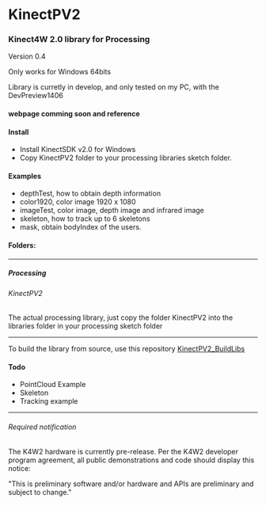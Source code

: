 KinectPV2
==========

### Kinect4W 2.0 library for Processing

Version 0.4

Only works for Windows 64bits

Library is curretly in develop, and only tested on my PC, with the DevPreview1406

#### webpage comming soon and reference

#### Install 

- Install KinectSDK v2.0 for Windows 
- Copy KinectPV2 folder to your processing libraries sketch folder. 


#### Examples

- depthTest, how to obtain depth information
- color1920, color image 1920 x 1080
- imageTest,  color image, depth image and infrared image
- skeleton, how to track up to 6 skeletons 
- mask, obtain bodyIndex of the users.


#### Folders:

---

##### Processing

###### KinectPV2

The actual processing library, just copy the folder KinectPV2 into the libraries folder in your processing sketch folder

---

To build the library from source, use this repository [KinectPV2_BuildLibs](https://github.com/ThomasLengeling/KinectPV2_BuildLibs)


#### Todo

- PointCloud Example
- Skeleton
- Tracking example

---

###### Required notification

The K4W2 hardware is currently pre-release. Per the K4W2 developer program agreement, all public demonstrations and code should display this notice:

"This is preliminary software and/or hardware and APIs are preliminary and subject to change."
